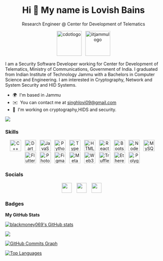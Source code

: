 <h1 align="center"> Hi 👋 My name is Lovish Bains </h1>

<p align="center"> Research Engineer @ Center for Development of Telematics </p>

<p align="center">
  <img src="https://www.indiaties.in/wp-content/uploads/2023/03/cdot_logo-600x381.png" height="80" alt="cdotlogo">&nbsp;&nbsp;
    <img src="https://lms.iitjammu.ac.in/pluginfile.php/1/theme_academi/logo/1698920029/IITJMU1.png" height="80" alt="iitjammulogo">
    
</p>

I am a Security Software Developer working for Center for Development of Telematics, Ministry of Communications, Government of India. I graduated from Indian Institute of Technology Jammu with a Bachelors in Computer Science and Engineering. I am interested in Cryptography, Network and System Security and HID Systems.

* 🌍  I'm based in Jammu
* ✉️  You can contact me at [singhlovi09@gmail.com](mailto:singhlovi09@gmail.com)
* 🧠  I'm working on cryptography,HIDS and security.

<a href="https://www.github.com/blackmoney069" target="_blank" rel="noreferrer"><img
src="https://img.shields.io/github/followers/blackmoney069?logo=github&style=for-the-badge&color=0891b2&labelColor=171717" /></a>

### Skills

<p align="center">
<a href="https://docs.microsoft.com/en-us/cpp/?view=msvc-170" target="_blank" rel="noreferrer"><img src="https://raw.githubusercontent.com/danielcranney/readme-generator/main/public/icons/skills/cplusplus-colored.svg" width="36" height="36" alt="C++" /></a>&nbsp;&nbsp;
<a href="https://dart.dev/" target="_blank" rel="noreferrer"><img src="https://raw.githubusercontent.com/danielcranney/readme-generator/main/public/icons/skills/dart-colored.svg" width="36" height="36" alt="Dart" /></a>&nbsp;&nbsp;
<a href="https://developer.mozilla.org/en-US/docs/Web/JavaScript" target="_blank" rel="noreferrer"><img src="https://raw.githubusercontent.com/danielcranney/readme-generator/main/public/icons/skills/javascript-colored.svg" width="36" height="36" alt="JavaScript" /></a>&nbsp;&nbsp;
<a href="https://www.python.org/" target="_blank" rel="noreferrer"><img src="https://raw.githubusercontent.com/danielcranney/readme-generator/main/public/icons/skills/python-colored.svg" width="36" height="36" alt="Python" /></a>&nbsp;&nbsp;
<a href="https://www.typescriptlang.org/" target="_blank" rel="noreferrer"><img src="https://raw.githubusercontent.com/danielcranney/readme-generator/main/public/icons/skills/typescript-colored.svg" width="36" height="36" alt="TypeScript" /></a>&nbsp;&nbsp;
<a href="https://developer.mozilla.org/en-US/docs/Glossary/HTML5" target="_blank" rel="noreferrer"><img src="https://raw.githubusercontent.com/danielcranney/readme-generator/main/public/icons/skills/html5-colored.svg" width="36" height="36" alt="HTML5" /></a>&nbsp;&nbsp;
<a href="https://reactjs.org/" target="_blank" rel="noreferrer"><img src="https://raw.githubusercontent.com/danielcranney/readme-generator/main/public/icons/skills/react-colored.svg" width="36" height="36" alt="React" /></a>&nbsp;&nbsp;
<a href="https://getbootstrap.com/" target="_blank" rel="noreferrer"><img src="https://raw.githubusercontent.com/danielcranney/readme-generator/main/public/icons/skills/bootstrap-colored.svg" width="36" height="36" alt="Bootstrap" /></a>&nbsp;&nbsp;
<a href="https://nodejs.org/en/" target="_blank" rel="noreferrer"><img src="https://raw.githubusercontent.com/danielcranney/readme-generator/main/public/icons/skills/nodejs-colored.svg" width="36" height="36" alt="NodeJS" /></a>&nbsp;&nbsp;
<a href="https://www.mysql.com/" target="_blank" rel="noreferrer"><img src="https://raw.githubusercontent.com/danielcranney/readme-generator/main/public/icons/skills/mysql-colored.svg" width="36" height="36" alt="MySQL" /></a>&nbsp;&nbsp;
<a href="https://flutter.dev/" target="_blank" rel="noreferrer"><img src="https://raw.githubusercontent.com/danielcranney/readme-generator/main/public/icons/skills/flutter-colored.svg" width="36" height="36" alt="Flutter" /></a>&nbsp;&nbsp;
<a href="https://www.adobe.com/uk/products/photoshop.html" target="_blank" rel="noreferrer"><img src="https://raw.githubusercontent.com/danielcranney/readme-generator/main/public/icons/skills/photoshop-colored.svg" width="36" height="36" alt="Photoshop" /></a>&nbsp;&nbsp;
<a href="https://www.figma.com/" target="_blank" rel="noreferrer"><img src="https://raw.githubusercontent.com/danielcranney/readme-generator/main/public/icons/skills/figma-colored.svg" width="36" height="36" alt="Figma" /></a>&nbsp;&nbsp;
<a href="https://metamask.io/" target="_blank" rel="noreferrer"><img src="https://raw.githubusercontent.com/danielcranney/readme-generator/main/public/icons/skills/metamask-colored.svg" width="36" height="36" alt="MetaMask" /></a>&nbsp;&nbsp;
<a href="https://web3js.readthedocs.io/en/v1.7.1/#" target="_blank" rel="noreferrer"><img src="https://raw.githubusercontent.com/danielcranney/readme-generator/main/public/icons/skills/web3js-colored.svg" width="36" height="36" alt="Web3Js" /></a>&nbsp;&nbsp;
<a href="https://trufflesuite.com" target="_blank" rel="noreferrer"><img src="https://raw.githubusercontent.com/danielcranney/readme-generator/main/public/icons/skills/truffle-colored.svg" width="36" height="36" alt="Truffle" /></a>&nbsp;&nbsp;
<a href="https://ethereum.org/en/" target="_blank" rel="noreferrer"><img src="https://raw.githubusercontent.com/danielcranney/readme-generator/main/public/icons/skills/ethereum-colored.svg" width="36" height="36" alt="Ethereum" /></a>&nbsp;&nbsp;
<a href="https://polygon.technology/" target="_blank" rel="noreferrer"><img src="https://raw.githubusercontent.com/danielcranney/readme-generator/main/public/icons/skills/polygon-colored.svg" width="36" height="36" alt="Polygon" /></a>&nbsp;&nbsp;
</p>


### Socials

<p align="center"> <a href="https://www.github.com/blackmoney069" target="_blank" rel="noreferrer"><img src="https://raw.githubusercontent.com/danielcranney/readme-generator/main/public/icons/socials/github.svg" width="32" height="32" /></a>&nbsp;&nbsp;&nbsp;
<a href="http://www.instagram.com/love_is_bane_s" target="_blank" rel="noreferrer"><img src="https://raw.githubusercontent.com/danielcranney/readme-generator/main/public/icons/socials/instagram.svg" width="32" height="32" /></a> &nbsp;&nbsp;&nbsp;<a href="https://www.linkedin.com/in/loveisbanes/" target="_blank" rel="noreferrer"><img src="https://raw.githubusercontent.com/danielcranney/readme-generator/main/public/icons/socials/linkedin.svg" width="32" height="32" /></a>&nbsp;&nbsp;&nbsp;

### Badges

<b>My GitHub Stats</b>

<a href="http://www.github.com/blackmoney069"><img src="https://github-readme-stats.vercel.app/api?username=blackmoney069&show_icons=true&hide=&count_private=true&title_color=14b8a6&text_color=6366f1&icon_color=0891b2&bg_color=171717&hide_border=true&show_icons=true" alt="blackmoney069's GitHub stats" /></a>

<a href="http://www.github.com/blackmoney069"><img src="https://github-readme-streak-stats.herokuapp.com/?user=blackmoney069&stroke=6366f1&background=171717&ring=14b8a6&fire=14b8a6&currStreakNum=6366f1&currStreakLabel=14b8a6&sideNums=6366f1&sideLabels=6366f1&dates=6366f1&hide_border=true" /></a>

<a href="http://www.github.com/blackmoney069"><img src="https://activity-graph.herokuapp.com/graph?username=blackmoney069&bg_color=171717&color=6366f1&line=0891b2&point=6366f1&area_color=171717&area=true&hide_border=true&custom_title=GitHub%20Commits%20Graph" alt="GitHub Commits Graph" /></a>

<a href="https://github.com/blackmoney069" align="left"><img src="https://github-readme-stats.vercel.app/api/top-langs/?username=blackmoney069&langs_count=10&title_color=14b8a6&text_color=6366f1&icon_color=0891b2&bg_color=171717&hide_border=true&locale=en&custom_title=Top%20%Languages" alt="Top Languages" /></a>
